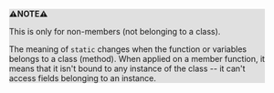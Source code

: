 <div style="margin:2em; background-color: #e0e0e0;">

<strong>⚠️NOTE️️️⚠️</strong>

This is only for non-members (not belonging to a class).

The meaning of `static` changes when the function or variables belongs to a class (method). When applied on a member function, it means that it isn't bound to any instance of the class -- it can't access fields belonging to an instance.
</div>

